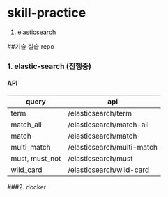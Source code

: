 # skill-practice
1. elasticsearch

##기술 실습 repo
### 1. elastic-search (진행중)
#### API
| query | api |
|------------------|----------------|
| term   | /elasticsearch/term |
| match_all   | /elasticsearch/match-all |
| match   | /elasticsearch/match |
| multi_match   |/elasticsearch/multi-match |
| must, must_not   | /elasticsearch/must |
| wild_card   | /elasticsearch/wild-card |



###2. docker


